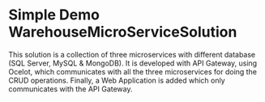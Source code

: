 # Simple Demo WarehouseMicroServiceSolution

This solution is a collection of three microservices with different database (SQL Server, MySQL & MongoDB). It is developed with API Gateway, using Ocelot, which communicates with all the three microservices for doing the CRUD operations. Finally, a Web Application is added which only communicates with the API Gateway.
